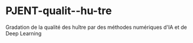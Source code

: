 # PJENT-qualit--hu-tre
Gradation de la qualité des huître par des méthodes numériques d'IA et de Deep Learning 
